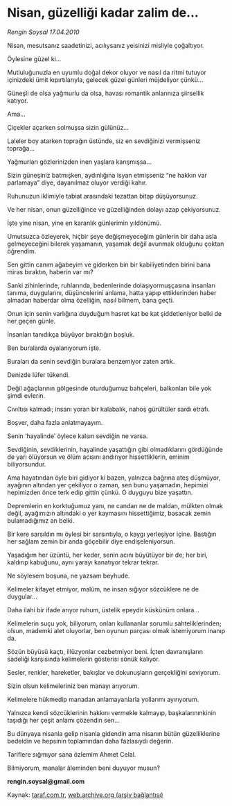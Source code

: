 # Nisan, güzelliği kadar zalim de...

*Rengin Soysal 17.04.2010*

<div class="yazi"><p>Nisan, mesutsanız saadetinizi, acılıysanız yeisinizi misliyle çoğaltıyor.</p>
<p>Öylesine güzel ki...</p>
<p>Mutluluğunuzla en uyumlu doğal dekor oluyor ve nasıl da ritmi tutuyor içinizdeki ümit kıpırtılarıyla, gelecek güzel günleri müjdeliyor çünkü...</p>
<p>Güneşli de olsa yağmurlu da olsa, havası romantik anlarınıza şiirsellik katıyor.</p>
<p>Ama...</p>
<p>Çiçekler açarken solmuşsa sizin gülünüz...</p>
<p>Laleler boy atarken toprağın üstünde, siz en sevdiğinizi vermişseniz toprağa...</p>
<p>Yağmurları gözlerinizden inen yaşlara karışmışsa... </p>
<p>Sizin güneşiniz batmışken, aydınlığına isyan etmişseniz “ne hakkın var parlamaya” diye, dayanılmaz oluyor verdiği kahır. </p>
<p>Ruhunuzun iklimiyle tabiat arasındaki tezattan bitap düşüyorsunuz.</p>
<p>Ve her nisan, onun güzelliğince ve güzelliğinden dolayı azap çekiyorsunuz.</p>
<p>İşte yine nisan, yine en karanlık günlerimin yıldönümü.</p>
<p>Umutsuzca özleyerek, hiçbir şeye değişmeyeceğim günlerin bir daha asla gelmeyeceğini bilerek yaşamanın, yaşamak değil avunmak olduğunu çoktan öğrendim.</p>
<p>Sen gittin canım ağabeyim ve giderken bin bir kabiliyetinden birini bana miras bıraktın, haberin var mı?</p>
<p>Sanki zihinlerinde, ruhlarında, bedenlerinde dolaşıyormuşçasına insanları tanıma, duygularını, düşüncelerini anlama, hatta yapıp ettiklerinden haber almadan haberdar olma özelliğin, nasıl bilmem, bana geçti.</p>
<p>Onun için senin varlığına duyduğum hasret kat be kat şiddetleniyor belki de her geçen günle.</p>
<p>İnsanları tanıdıkça büyüyor bıraktığın boşluk.</p>
<p>Ben buralarda oyalanıyorum işte.</p>
<p>Buraları da senin sevdiğin buralara benzemiyor zaten artık.</p>
<p>Denizde lüfer tükendi.</p>
<p>Değil ağaçlarının gölgesinde oturduğumuz bahçeleri, balkonları bile yok şimdi evlerin.</p>
<p>Cıvıltısı kalmadı; insanı yoran bir kalabalık, nahoş gürültüler sardı etrafı.</p>
<p>Boşver, daha fazla anlatmayayım.</p>
<p>Senin ‘hayalinde’ öylece kalsın sevdiğin ne varsa.</p>
<p>Sevdiğinin, sevdiklerinin, hayalinde yaşattığın gibi olmadıklarını gördüğünde de yarı ölüyorsun ve ölüm acısını andırıyor hissettiklerin, eminim biliyorsundur.</p>
<p>Ama hayatından öyle biri gidiyor ki bazen, yalnızca bağrına ateş düşmüyor, ayağının altından yer çekiliyor o zaman, sen bunu yaşamadın, hepimizi hepimizden önce terk edip gittin çünkü. O duyguyu bize yaşattın.</p>
<p>Depremlerin en korktuğumuz yanı, ne candan ne de maldan, mülkten olmak değil, ayağımızın altındaki o yer kaymasını hissettiğimiz, basacak zemin bulamadığımız an belki.</p>
<p>Bir kere sarsıldın mı öylesi bir sarsıntıyla, o kaygı yerleşiyor içine. Bastığın her sağlam zemin bir anda göçebilir diye endişeleniyorsun.</p>
<p>Yaşadığım her üzüntü, her keder, senin acını büyütüyor bir de; her biri, kaldırıp kabuğunu, aynı yarayı kanatıyor tekrar tekrar.</p>
<p>Ne söylesem boşuna, ne yazsam beyhude.</p>
<p>Kelimeler kifayet etmiyor, malûm, ne insan sığıyor sözcüklere ne de duygular...</p>
<p>Daha ilahi bir ifade arıyor ruhum, üstelik epeydir küskünüm onlara...</p>
<p>Kelimelerin suçu yok, biliyorum, onları kullananlar sorumlu sahteliklerinden; olsun, mademki alet oluyorlar, ben oyunun parçası olmak istemiyorum inanıp da.</p>
<p>Sözün büyüsü kaçtı, illüzyonlar cezbetmiyor beni. İçten davranışların sadeliği karşısında kelimelerin gösterisi sönük kalıyor.</p>
<p>Sesler, renkler, hareketler, bakışlar ve dokunuşların gerçekliğini seviyorum. </p>
<p>Sizin olsun kelimeleriniz ben manayı arıyorum.</p>
<p>Kelimelere hükmedip manadan anlamayanlarla yollarımı ayırıyorum.</p>
<p>Yalnızca kendi sözcüklerinin hakkını vermekle kalmayıp, başkalarınınkinin taşıdığı her çeşit anlamı çözendin sen...</p>
<p>Bu dünyaya nisanla gelip nisanla gidendin ama nisanın bütün güzelliklerine bedeldin ve hepsinin toplamından daha fazlasıydı değerin.</p>
<p>Tariflere sığmıyor sana özlemim Ahmet Celal.</p>
<p>Bilmiyorum, manalar âleminden beni duyuyor musun?</p>
<p><b>rengin.soysal@gmail.com</b></p></div>

Kaynak: [taraf.com.tr](http://taraf.com.tr:80/makale/10928.htm), [web.archive.org (arşiv bağlantısı)](http://web.archive.org/web/20100420221244/http://taraf.com.tr:80/makale/10928.htm)
